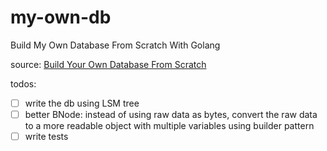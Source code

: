 # my-own-db

Build My Own Database From Scratch With Golang

source: [Build Your Own Database From Scratch](https://build-your-own.org/database/)

todos:

- [ ] write the db using LSM tree
- [ ] better BNode: instead of using raw data as bytes, convert the raw data to a more readable object with multiple
  variables using builder pattern
- [ ] write tests